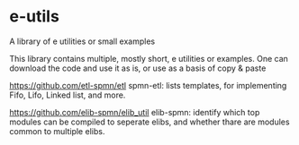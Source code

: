 # e-utils
A library of e utilities or small examples

This library contains multiple, mostly short, e utilities or examples. One can download the code and use it as is, or use as a basis of copy & paste

  https://github.com/etl-spmn/etl 
  spmn-etl: 
      lists templates, for implementing Fifo, Lifo, Linked list, and more.
    
      
      
 https://github.com/elib-spmn/elib_util
 elib-spmn:
      identify which top modules can be compiled to seperate elibs, and whether thare are modules common to multiple elibs.
     
      
